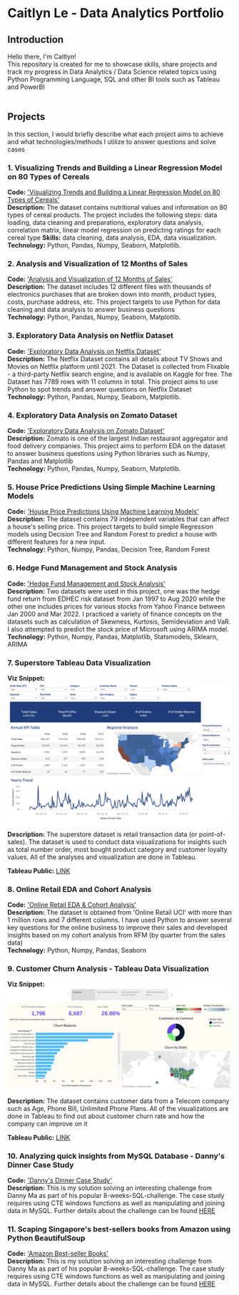 # Caitlyn Le - Data Analytics Portfolio

## Introduction

Hello there, I'm Caitlyn!
<br>
This repository is created for me to showcase skills, share projects and track my progress in Data Analytics / Data Science related topics using Python Programming Language, SQL and other BI tools such as Tableau and PowerBI  
<br>

## Projects
In this section, I would briefly describe what each project aims to achieve and what technologies/methods I utilize to answer questions and solve cases

### 1. Visualizing Trends and Building a Linear Regression Model on 80 Types of Cereals
**Code:** ['Visualizing Trends and Building a Linear Regression Model on 80 Types of Cereals'](https://github.com/CaitlynRepo/Python/blob/main/Visualizing%20Trends%20and%20Building%20a%20Linear%20Regression%20Model%20on%2080%20Types%20of%20Cereals/Project_Cereals.ipynb)    
**Description:** The dataset contains nutritional values and information on 80 types of cereal products. The project includes the following steps: data loading, data cleaning and preparations, exploratory data analysis, correlation matrix, linear model regression on predicting ratings for each cereal type
**Skills:** data cleaning, data analysis, EDA, data visualization. \
**Technology:** Python, Pandas, Numpy, Seaborn, Matplotlib.  

### 2. Analysis and Visualization of 12 Months of Sales
**Code:** ['Analysis and Visualization of 12 Months of Sales'](https://github.com/CaitlynRepo/Python/blob/main/Sales%20Data%20Analysis/Sales%20Analysis.ipynb)    
**Description:** The dataset includes 12 different files with thousands of electronics purchases that are broken down into month, product types, costs, purchase address, etc. This project targets to use Python for data cleaning and data analysis to answer business questions \
**Technology:** Python, Pandas, Numpy, Seaborn, Matplotlib.  

### 3. Exploratory Data Analysis on Netflix Dataset
**Code:** ['Exploratory Data Analysis on Netflix Dataset'](https://github.com/CaitlynRepo/Python/blob/main/Data%20Analysis%20Project%20with%20Netlfix%20Dataset/Data%20Analysis%20with%20Netflix%20Dataset.ipynb)    
**Description:** The Netflix Dataset contains all details about TV Shows and Movies on Netflix platform until 2021. The Dataset is collected from Flixable - a third-party Netflix search engine, and is available on Kaggle for free. The Dataset has 7789 rows with 11 columns in total. This project aims to use Python to spot trends and answer questions on Netflix Dataset \
**Technology:** Python, Pandas, Numpy, Seaborn, Matplotlib. 


### 4. Exploratory Data Analysis on Zomato Dataset
**Code:** ['Exploratory Data Analysis on Zomato Dataset'](https://github.com/CaitlynRepo/Python/blob/main/Exploratory%20Data%20Analysis%20Project%20on%20Zomato%20Dataset.ipynb)    
**Description:** Zomato is one of the largest Indian restaurant aggregator and food delivery companies. This project aims to perform EDA on the dataset to answer business questions using Python libraries such as Numpy, Pandas and Matplotlib \
**Technology:** Python, Pandas, Numpy, Seaborn, Matplotlib. 

### 5. House Price Predictions Using Simple Machine Learning Models
**Code:** ['House Price Predictions Using Machine Learning Models'](https://github.com/CaitlynRepo/Python/blob/main/House%20Price%20Prediction%20Project/House_Price_Prediction_ML_Project.ipynb)  
**Description:** The dataset contains 79 independent variables that can affect a house's selling price. This project targets to build simple Regression models using Decision Tree and Random Forest to predict a house with different features for a new input. \
**Technology:** Python, Numpy, Pandas, Decision Tree, Random Forest

### 6. Hedge Fund Management and Stock Analysis
**Code:** ['Hedge Fund Management and Stock Analysis'](https://github.com/CaitlynRepo/Data-Analysis/blob/main/Hedge%20Fund%20Management%20%26%20Stock%20Analysis/Data%20Analysis%20Project%20%20Hedge%20Fund%20Management%20%26%20Stock%20Analysis.ipynb)\
**Description:** Two datasets were used in this project, one was the hedge fund return from EDHEC risk dataset from Jan 1997 to Aug 2020 while the other one includes prices for various stocks from Yahoo Finance between Jan 2000 and Mar 2022. I practiced a variety of finance concepts on the datasets such as calculation of Skewness, Kurtosis, Semideviation and VaR. I also attempted to predict the stock price of Microsoft using ARIMA model.\
**Technology:** Python, Numpy, Pandas, Matplotlib, Statsmodels, Sklearn, ARIMA

### 7. Superstore Tableau Data Visualization
**Viz Snippet:** ![Superstore Overview Dashboard](Viz/Superstore-Overview.png)

**Description:** The superstore dataset is retail transaction data (or point-of-sales). The dataset is used to conduct data visualizations for insights such as total number order, most bought product category and customer loyalty values. All of the analyses and visualization are done in Tableau.

**Tableau Public:** [LINK](https://public.tableau.com/views/Book1_16629807278160/1_Overview?:language=en-US&:display_count=n&:origin=viz_share_link)

### 8. Online Retail EDA and Cohort Analysis
**Code:** ['Online Retail EDA & Cohort Analysis'](https://github.com/CaitlynRepo/Data-Analysis/blob/main/Online_Retail_EDA_%26_Cohort_Analysis.ipynb)  
**Description:** The dataset is obtained from 'Online Retail UCI' with more than 1 million rows and 7 different columns. I have used Python to answer several key questions for the online business to improve their sales and developed insights based on my cohort analysis from RFM (by quarter from the sales data) \
**Technology:** Python, Numpy, Pandas, Seaborn

### 9. Customer Churn Analysis - Tableau Data Visualization
**Viz Snippet:** ![Executive Dashboard](https://github.com/CaitlynRepo/Data-Analysis/blob/664deebbe08d7d463a577b2baab2033758540481/Viz/Executive%20Dashboard%20Overview.png)

**Description:** The dataset contains customer data from a Telecom company such as Age, Phone Bill, Unlimited Phone Plans. All of the visualizations are done in Tableau to find out about customer churn rate and how the company can improve on it

**Tableau Public:** [LINK](https://public.tableau.com/app/profile/caitlyn.le/viz/3_1_dashboard_overview_16724248687990/ExecutiveDashboards)

### 10. Analyzing quick insights from MySQL Database - Danny's Dinner Case Study
**Code:** ['Danny's Dinner Case Study'](https://github.com/CaitlynRepo/Data-Analysis/blob/main/SQL/Case%20Study%201%20Danny's%20Dinner/Danny's%20Diner%20Week%201.sql) \
**Description:** This is my solution solving an interesting challenge from Danny Ma as part of his popular 8-weeks-SQL-challenge. The case study requires using CTE windows functions as well as manipulating and joining data in MySQL. Further details about the challenge can be found [HERE](https://8weeksqlchallenge.com/case-study-1/)

### 11. Scaping Singapore's best-sellers books from Amazon using Python BeautifulSoup
**Code:** ['Amazon Best-seller Books'](https://github.com/CaitlynRepo/Data-Analysis/blob/main/SQL/Case%20Study%201%20Danny's%20Dinner/Danny's%20Diner%20Week%201.sql) \
**Description:** This is my solution solving an interesting challenge from Danny Ma as part of his popular 8-weeks-SQL-challenge. The case study requires using CTE windows functions as well as manipulating and joining data in MySQL. Further details about the challenge can be found [HERE](https://8weeksqlchallenge.com/case-study-1/)

